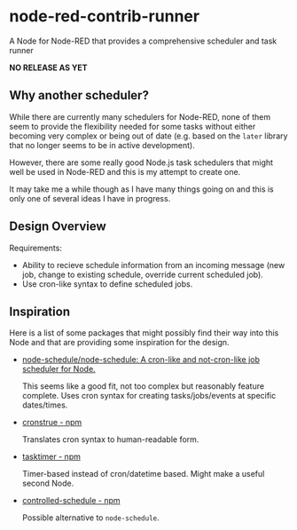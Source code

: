 # node-red-contrib-runner
A Node for Node-RED that provides a comprehensive scheduler and task runner

**NO RELEASE AS YET**

## Why another scheduler?

While there are currently many schedulers for Node-RED, none of them seem to provide the flexibility needed for some tasks without either becoming very complex or being out of date (e.g. based on the `later` library that no longer seems to be in active development).

However, there are some really good Node.js task schedulers that might well be used in Node-RED and this is my attempt to create one.

It may take me a while though as I have many things going on and this is only one of several ideas I have in progress.

## Design Overview

Requirements:

* Ability to recieve schedule information from an incoming message (new job, change to existing schedule, override current scheduled job).
* Use cron-like syntax to define scheduled jobs.


## Inspiration

Here is a list of some packages that might possibly find their way into this Node and that are providing some inspiration for the design.

* [node-schedule/node-schedule: A cron-like and not-cron-like job scheduler for Node.](https://github.com/node-schedule/node-schedule#readme)

   This seems like a good fit, not too complex but reasonably feature complete. Uses cron syntax for creating tasks/jobs/events at specific dates/times.

* [cronstrue - npm](https://www.npmjs.com/package/cronstrue)

   Translates cron syntax to human-readable form.

* [tasktimer - npm](https://www.npmjs.com/package/tasktimer)

   Timer-based instead of cron/datetime based. Might make a useful second Node.

* [controlled-schedule - npm](https://www.npmjs.com/package/controlled-schedule)

   Possible alternative to `node-schedule`.
